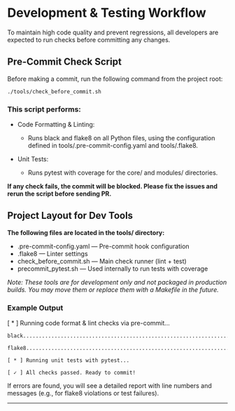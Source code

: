 # Development & Testing Workflow

To maintain high code quality and prevent regressions, all developers are expected to run checks before committing any changes.

## Pre-Commit Check Script

Before making a commit, run the following command from the project root:

```
./tools/check_before_commit.sh
```

### This script performs:

- Code Formatting & Linting: 
  - Runs black and flake8 on all Python files, using the configuration defined in tools/.pre-commit-config.yaml and tools/.flake8.
	

- Unit Tests: 
  - Runs pytest with coverage for the core/ and modules/ directories.

**If any check fails, the commit will be blocked. Please fix the issues and rerun the script before sending PR.**

## Project Layout for Dev Tools

**The following files are located in the tools/ directory:**

- .pre-commit-config.yaml — Pre-commit hook configuration
- .flake8 — Linter settings
- check_before_commit.sh — Main check runner (lint + test)
- precommit_pytest.sh — Used internally to run tests with coverage

_Note: These tools are for development only and not packaged in production builds. You may move them or replace them with a Makefile in the future._

### Example Output

[ * ] Running code format & lint checks via pre-commit...
```
black....................................................................Passed

flake8...................................................................Passed

[ * ] Running unit tests with pytest...

[ ✓ ] All checks passed. Ready to commit!
```

If errors are found, you will see a detailed report with line numbers and messages (e.g., for flake8 violations or test failures).

---